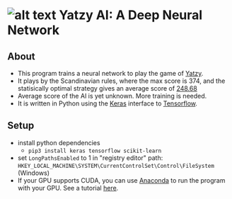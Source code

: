 # ![alt text](https://kcddelizabethemsley.files.wordpress.com/2018/01/untitled-3.gif?w=40 "Dice!") Yatzy AI: A Deep Neural Network

## About
* This program trains a neural network to play the game of [Yatzy][1].
* It plays by the Scandinavian rules, where the max score is 374, and the statisically optimal strategy gives an average score of [248.68][2]
* Average score of the AI is yet unknown. More training is needed.
* It is written in Python using the [Keras][3] interface to [Tensorflow][4].

[1]: https://en.wikipedia.org/wiki/Yatzy
[2]: https://www.csc.kth.se/utbildning/kth/kurser/DD143X/dkand12/Group89Michael/report/Larsson+Sjoberg.pdf
[3]: https://keras.io/
[4]: https://www.tensorflow.org/

## Setup
* install python dependencies
   * `pip3 install keras tensorflow scikit-learn`
* set `LongPathsEnabled` to 1 in "registry editor" path: `HKEY_LOCAL_MACHINE\SYSTEM\CurrentControlSet\Control\FileSystem` (Windows)
* If your GPU supports CUDA, you can use [Anaconda][5] to run the program with your GPU. See a tutorial [here][6].

[5]: https://www.anaconda.com/products/individual#Downloads
[6]: https://medium.com/@martin.berger/how-to-setup-gpu-accelerated-tensorflow-keras-on-windows-10-with-anaconda-3-bf844a720aa3